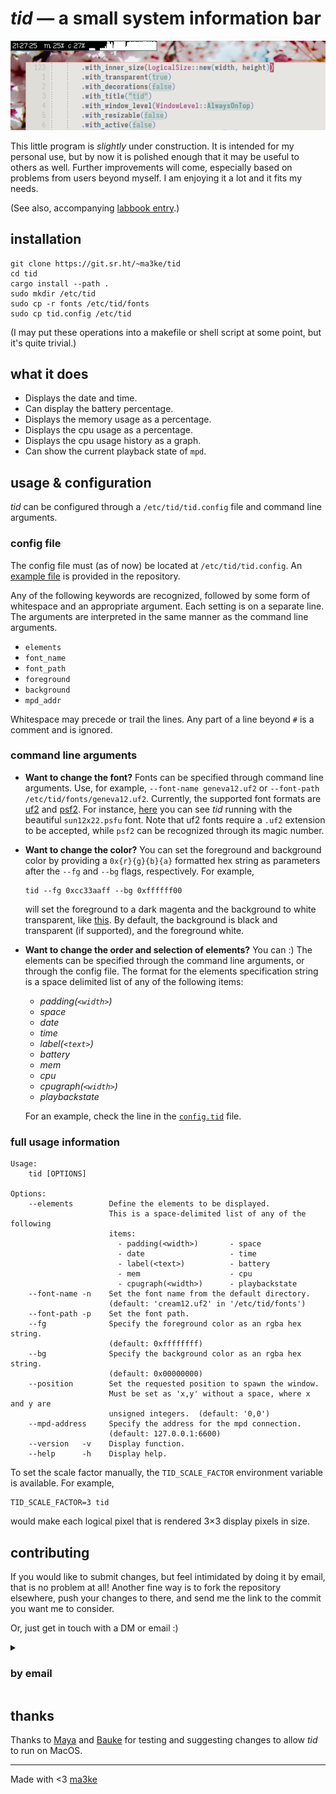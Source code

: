 # _tid_ &mdash; a small system information bar

![screenshot of tid in action](example.png)

This little program is _slightly_ under construction. 
It is intended for my personal use, but by now it is polished enough that it may be useful to others as well.
Further improvements will come, especially based on problems from users beyond myself.
I am enjoying it a lot and it fits my needs.

(See also, accompanying [labbook entry](https://dwangschematiek.nl/labbook/tid/).)

## installation

```
git clone https://git.sr.ht/~ma3ke/tid
cd tid
cargo install --path .
sudo mkdir /etc/tid
sudo cp -r fonts /etc/tid/fonts
sudo cp tid.config /etc/tid
```

(I may put these operations into a makefile or shell script at some point, but it's quite trivial.)

## what it does

- Displays the date and time.
- Can display the battery percentage.
- Displays the memory usage as a percentage.
- Displays the cpu usage as a percentage.
- Displays the cpu usage history as a graph.
- Can show the current playback state of `mpd`.

## usage & configuration

_tid_ can be configured through a `/etc/tid/tid.config` file and command line arguments.

### config file

The config file must (as of now) be located at `/etc/tid/tid.config`.
An [example file](/tid.config) is provided in the repository.

Any of the following keywords are recognized, followed by some form of whitespace and an appropriate argument.
Each setting is on a separate line.
The arguments are interpreted in the same manner as the command line arguments.

- `elements`
- `font_name`
- `font_path`
- `foreground`
- `background`
- `mpd_addr`

Whitespace may precede or trail the lines.
Any part of a line beyond `#` is a comment and is ignored.

### command line arguments

- **Want to change the font?** 
  Fonts can be specified through command line arguments. Use, for example, `--font-name geneva12.uf2` or `--font-path /etc/tid/fonts/geneva12.uf2`.
  Currently, the supported font formats are [uf2](https://wiki.xxiivv.com/site/ufx_format.html) and [psf2](https://en.wikipedia.org/wiki/PC_Screen_Font). 
  For instance, [here](https://hachyderm.io/@ma3ke/111376077963594124) you can see _tid_ running with the beautiful `sun12x22.psfu` font.
  Note that uf2 fonts require a `.uf2` extension to be accepted, while `psf2` can be recognized through its magic number.
- **Want to change the color?** 
  You can set the foreground and background color by providing a `0x{r}{g}{b}{a}` formatted hex string as parameters after the `--fg` and `--bg` flags, respectively.
  For example,

  ```
  tid --fg 0xcc33aaff --bg 0xffffff00
  ```

  will set the foreground to a dark magenta and the background to white transparent, like [this](https://hachyderm.io/@ma3ke/111377402365783978).
  By default, the background is black and transparent (if supported), and the foreground white.
- **Want to change the order and selection of elements?**
  You can :)
  The elements can be specified through the command line arguments, or through the config file.
  The format for the elements specification string is a space delimited list of any of the following items:

  - _padding(`<width>`)_
  - _space_
  - _date_
  - _time_
  - _label(`<text>`)_
  - _battery_
  - _mem_
  - _cpu_
  - _cpugraph(`<width>`)_
  - _playbackstate_

  For an example, check the line in the [`config.tid`](/tid.config) file.

### full usage information

```
Usage:
    tid [OPTIONS]

Options:
    --elements        Define the elements to be displayed.
                      This is a space-delimited list of any of the following
                      items:
                        - padding(<width>)       - space
                        - date                   - time
                        - label(<text>)          - battery
                        - mem                    - cpu
                        - cpugraph(<width>)      - playbackstate
    --font-name -n    Set the font name from the default directory.
                      (default: 'cream12.uf2' in '/etc/tid/fonts')
    --font-path -p    Set the font path.
    --fg              Specify the foreground color as an rgba hex string.
                      (default: 0xffffffff)
    --bg              Specify the background color as an rgba hex string.
                      (default: 0x00000000)
    --position        Set the requested position to spawn the window.
                      Must be set as 'x,y' without a space, where x and y are
                      unsigned integers.  (default: '0,0')
    --mpd-address     Specify the address for the mpd connection.
                      (default: 127.0.0.1:6600)
    --version   -v    Display function.
    --help      -h    Display help.
```

To set the scale factor manually, the `TID_SCALE_FACTOR` environment variable is available.
For example, 

```
TID_SCALE_FACTOR=3 tid
```

would make each logical pixel that is rendered 3×3 display pixels in
size.

## contributing

If you would like to submit changes, but feel intimidated by doing it by email, that is no problem at all!
Another fine way is to fork the repository elsewhere, push your changes to there, and send me the link to the commit you want me to consider.

Or, just get in touch with a DM or email :)

<details>
<summary>
<h3>by email</h3>
</summary>

If you don't know how this works, but want to learn about this, [git-send-email.io](https://git-send-email.io/) is a fantastic hands-on resource.

Patches can be submitted to `~ma3ke/public-inbox@lists.sr.ht`.
The archives can be found at [lists.sr.ht/~ma3ke/public-inbox](https://lists.sr.ht/~ma3ke/public-inbox).

When submitting a patch via email, please set the subject prefix to `PATCH tid`, by running the following command.

```
git config format.subjectPrefix "PATCH tid"
```
</details>

## thanks

Thanks to [Maya](https://mayaks.eu/) and [Bauke](https://hachyderm.io/@orkapoes) for testing and suggesting changes to allow _tid_ to run on MacOS.

---

Made with &lt;3 [ma3ke](https://dwangschematiek.nl)
